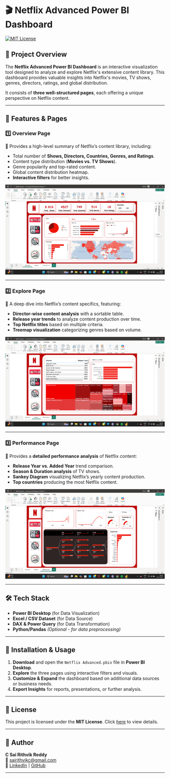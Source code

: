 # 🎬 Netflix Advanced Power BI Dashboard

[![MIT License](https://img.shields.io/badge/License-MIT-blue.svg)](LICENSE)

## 📌 Project Overview
The **Netflix Advanced Power BI Dashboard** is an interactive visualization tool designed to analyze and explore Netflix's extensive content library. This dashboard provides valuable insights into Netflix's movies, TV shows, genres, directors, ratings, and global distribution. 

It consists of **three well-structured pages**, each offering a unique perspective on Netflix content.

---

## 🚀 Features & Pages

### **1️⃣ Overview Page**
🔹 Provides a high-level summary of Netflix’s content library, including:
   - Total number of **Shows, Directors, Countries, Genres, and Ratings**.
   - Content type distribution (**Movies vs. TV Shows**).
   - Genre popularity and top-rated content.
   - Global content distribution heatmap.
   - **Interactive filters** for better insights.

![Overview Page](Overview_Screenshot.png)

---

### **2️⃣ Explore Page**
🔹 A deep dive into Netflix’s content specifics, featuring:
   - **Director-wise content analysis** with a sortable table.
   - **Release year trends** to analyze content production over time.
   - **Top Netflix titles** based on multiple criteria.
   - **Treemap visualization** categorizing genres based on volume.

![Explore Page](Explore_Screenshot.png)

---

### **3️⃣ Performance Page**
🔹 Provides a **detailed performance analysis** of Netflix content:
   - **Release Year vs. Added Year** trend comparison.
   - **Season & Duration analysis** of TV shows.
   - **Sankey Diagram** visualizing Netflix’s yearly content production.
   - **Top countries** producing the most Netflix content.

![Performance Page](Performance_Screenshot.png)

---

## 🛠️ Tech Stack
- **Power BI Desktop** (for Data Visualization)
- **Excel / CSV Dataset** (for Data Source)
- **DAX & Power Query** (for Data Transformation)
- **Python/Pandas** *(Optional - for data preprocessing)*

---

## 📂 Installation & Usage
1. **Download** and open the `Netflix Advanced.pbix` file in **Power BI Desktop**.
2. **Explore** the three pages using interactive filters and visuals.
3. **Customize & Expand** the dashboard based on additional data sources or business needs.
4. **Export Insights** for reports, presentations, or further analysis.

---

## 📜 License
This project is licensed under the **MIT License**. Click [here](LICENSE) to view details.

---

## 👤 Author
**C Sai Rithvik Reddy**   
📧 sairithvikc@gmail.com  
🔗 [LinkedIn](https://www.linkedin.com/in/sai-rithvik-reddy-c-62b111290/) | [GitHub](https://github.com/rithvikreddy93)

---
